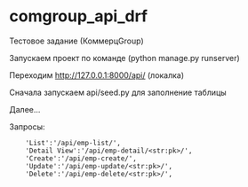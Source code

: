 # comgroup_api_drf

Тестовое задание (КоммерцGroup)

Запускаем проект по команде (python manage.py runserver)

Переходим http://127.0.0.1:8000/api/ (локалка)

Сначала запускаем api/seed.py для заполнение таблицы 

Далее...

Запросы:

		'List':'/api/emp-list/',
		'Detail View':'/api/emp-detail/<str:pk>/',
		'Create':'/api/emp-create/',
		'Update':'/api/emp-update/<str:pk>/',
		'Delete':'/api/emp-delete/<str:pk>/',
